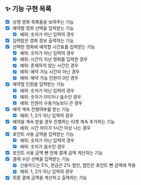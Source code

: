 ## ✨ 기능 구현 목록
- [X] 상영 영화 목록들을 보여주는 기능
- [X] 예약할 영화 선택을 입력받는 기능
  - [X] 예외: 숫자가 아닌 입력의 경우
- [X] 입력받은 영화 정보 출력하는 기능
- [X] 선택한 영화에 예약할 시간표를 입력받는 기능
  - [X] 예외: 숫자가 아닌 입력의 경우
  - [X] 예외: 시간이 지난 영화를 입력한 경우
  - [X] 예외: 존재하지 않는 시간인 경우
  - [X] 예외: 예약 가능 시간이 아닌 경우
  - [X] 예외: 예약 가능 인원이 0인 경우
- [X] 예약할 인원을 입력받는 기능
  - [X] 예외: 숫자가 아닌 입력의 경우
  - [X] 예외: 숫자가 0이거나 음수인 경우
  - [X] 예외: 인원이 수용가능보다 큰 경우
- [X] 예약 계속 진행여부를 받는 기능
  - [X] 예외: 1, 2가 아닌 입력의 경우
- [X] 예약을 계속 받을 경우 진행하는 티켓 계속 추가하는 기능
  - [X] 예외: 시간 차이가 1시간 이상 나는 경우
- [x] 포인트 사용 금액을 입력받는 기능
  - [X] 예외: 숫자가 아닌 입력의 경우
  - [X] 예외: 숫자가 음수인 경우
- [X] 포인트 사용 금액 뺀 전체 결제 금액 계산하는 기능
- [X] 결제 수단 선택을 입력받는 기능
  - [X] 신용카드는 5%, 현금은 2% 할인, 할인은 포인트 뺀 금액에 적용
  - [X] 예외: 1, 2가 아닌 입력의 경우
- [X] 최종 결제 금액을 계산하고 출력하는 기능